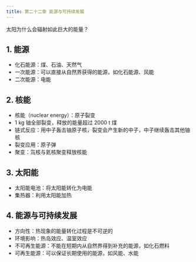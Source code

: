 ```yaml
---
title: 第二十二章 能源与可持续发展
---
```


太阳为什么会辐射如此巨大的能量？

## 1. 能源

- 化石能源：煤、石油、天然气
- 一次能源：可以直接从自然界获得的能源，如化石能源、风能
- 二次能源：电能

## 2. 核能

- 核能（nuclear energy）：原子裂变
- 1 kg 铀全部裂变，释放的能量超过 2000 t 煤
- 链式反应：用中子轰击铀原子核，裂变会产生新的中子，中子继续轰击其他铀核
- 裂变应用：原子弹
- 聚变：氚核与氦核聚变释放核能

## 3. 太阳能

- 太阳能电池：将太阳能转化为电能
- 集热器：利用太阳能加热

## 4. 能源与可持续发展

- 方向性：热现象的能量转化过程是不可逆的
- 环境影响：热岛效应、温室效应
- 不可再生能源：不能在短期内从自然界得到补充的能源，如化石燃料
- 可再生能源：可以保证长期使用的能源，如风能、水能
